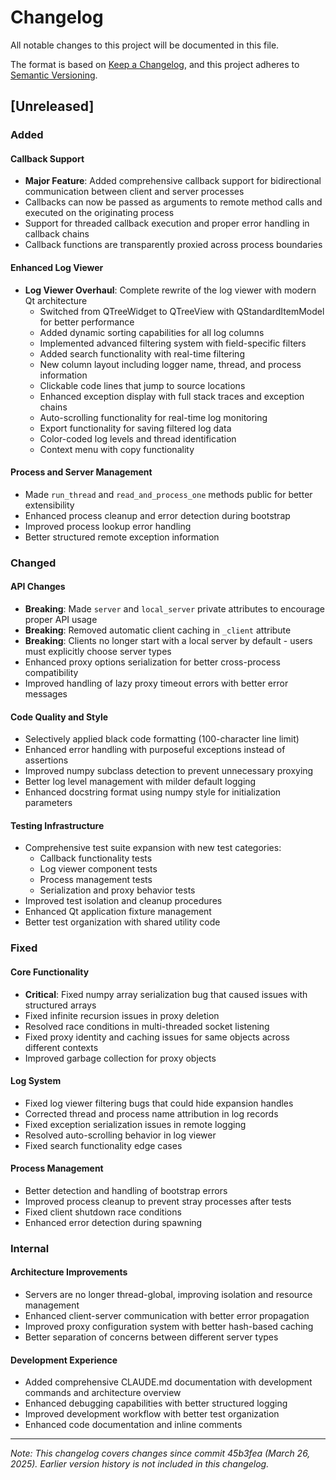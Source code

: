 # Changelog

All notable changes to this project will be documented in this file.

The format is based on [Keep a Changelog](https://keepachangelog.com/en/1.0.0/),
and this project adheres to [Semantic Versioning](https://semver.org/spec/v2.0.0.html).

## [Unreleased]

### Added

#### Callback Support
- **Major Feature**: Added comprehensive callback support for bidirectional communication between client and server processes
- Callbacks can now be passed as arguments to remote method calls and executed on the originating process
- Support for threaded callback execution and proper error handling in callback chains
- Callback functions are transparently proxied across process boundaries

#### Enhanced Log Viewer
- **Log Viewer Overhaul**: Complete rewrite of the log viewer with modern Qt architecture
  - Switched from QTreeWidget to QTreeView with QStandardItemModel for better performance
  - Added dynamic sorting capabilities for all log columns
  - Implemented advanced filtering system with field-specific filters
  - Added search functionality with real-time filtering
  - New column layout including logger name, thread, and process information
  - Clickable code lines that jump to source locations
  - Enhanced exception display with full stack traces and exception chains
  - Auto-scrolling functionality for real-time log monitoring
  - Export functionality for saving filtered log data
  - Color-coded log levels and thread identification
  - Context menu with copy functionality

#### Process and Server Management
- Made `run_thread` and `read_and_process_one` methods public for better extensibility
- Enhanced process cleanup and error detection during bootstrap
- Improved process lookup error handling
- Better structured remote exception information

### Changed

#### API Changes
- **Breaking**: Made `server` and `local_server` private attributes to encourage proper API usage
- **Breaking**: Removed automatic client caching in `_client` attribute
- **Breaking**: Clients no longer start with a local server by default - users must explicitly choose server types
- Enhanced proxy options serialization for better cross-process compatibility
- Improved handling of lazy proxy timeout errors with better error messages

#### Code Quality and Style
- Selectively applied black code formatting (100-character line limit)
- Enhanced error handling with purposeful exceptions instead of assertions
- Improved numpy subclass detection to prevent unnecessary proxying
- Better log level management with milder default logging
- Enhanced docstring format using numpy style for initialization parameters

#### Testing Infrastructure
- Comprehensive test suite expansion with new test categories:
  - Callback functionality tests
  - Log viewer component tests
  - Process management tests
  - Serialization and proxy behavior tests
- Improved test isolation and cleanup procedures
- Enhanced Qt application fixture management
- Better test organization with shared utility code

### Fixed

#### Core Functionality
- **Critical**: Fixed numpy array serialization bug that caused issues with structured arrays
- Fixed infinite recursion issues in proxy deletion
- Resolved race conditions in multi-threaded socket listening
- Fixed proxy identity and caching issues for same objects across different contexts
- Improved garbage collection for proxy objects

#### Log System
- Fixed log viewer filtering bugs that could hide expansion handles
- Corrected thread and process name attribution in log records
- Fixed exception serialization issues in remote logging
- Resolved auto-scrolling behavior in log viewer
- Fixed search functionality edge cases

#### Process Management
- Better detection and handling of bootstrap errors
- Improved process cleanup to prevent stray processes after tests
- Fixed client shutdown race conditions
- Enhanced error detection during spawning

### Internal

#### Architecture Improvements
- Servers are no longer thread-global, improving isolation and resource management
- Enhanced client-server communication with better error propagation
- Improved proxy configuration system with better hash-based caching
- Better separation of concerns between different server types

#### Development Experience
- Added comprehensive CLAUDE.md documentation with development commands and architecture overview
- Enhanced debugging capabilities with better structured logging
- Improved development workflow with better test organization
- Enhanced code documentation and inline comments

---

*Note: This changelog covers changes since commit 45b3fea (March 26, 2025). Earlier version history is not included in this changelog.*